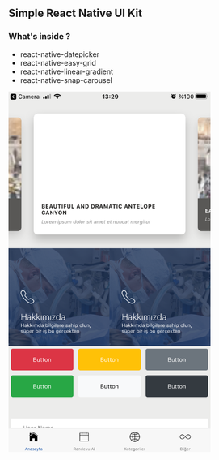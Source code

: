 ## Simple React Native UI Kit

### What's inside ?

  - react-native-datepicker
  - react-native-easy-grid
  - react-native-linear-gradient
  - react-native-snap-carousel
  
<img style="max-width:400px;" src="https://github.com/uguraktas/ReactNative-UI-Kit/blob/master/screenshot/1.png"/>

